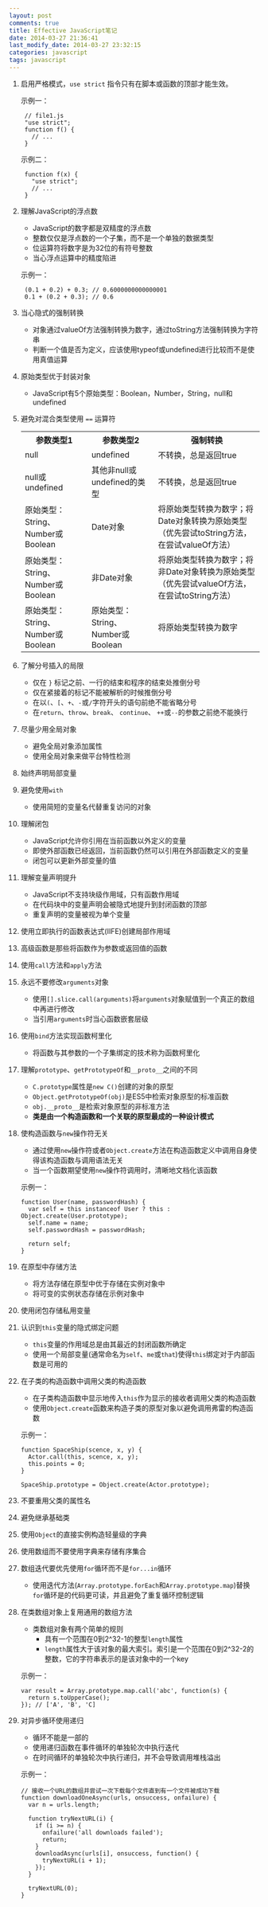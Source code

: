 ```yaml
---
layout: post
comments: true
title: Effective JavaScript笔记
date: 2014-03-27 21:36:41 
last_modify_date: 2014-03-27 23:32:15 
categories: javascript
tags: javascript
---
```


1. 启用严格模式，`use strict` 指令只有在脚本或函数的顶部才能生效。

	示例一：

		// file1.js
		"use strict";
		function f() {
		  // ...
		}

	示例二：

		function f(x) {
		  "use strict";
		  // ...
		}
2. 理解JavaScript的浮点数
	- JavaScript的数字都是双精度的浮点数
	- 整数仅仅是浮点数的一个子集，而不是一个单独的数据类型
	- 位运算符将数字是为32位的有符号整数
	- 当心浮点运算中的精度陷进

	示例一：

		(0.1 + 0.2) + 0.3; // 0.6000000000000001
		0.1 + (0.2 + 0.3); // 0.6
3. 当心隐式的强制转换
	- 对象通过valueOf方法强制转换为数字，通过toString方法强制转换为字符串
	- 判断一个值是否为定义，应该使用typeof或undefined进行比较而不是使用真值运算
4. 原始类型优于封装对象
	- JavaScript有5个原始类型：Boolean，Number，String，null和undefined
5. 避免对混合类型使用 `==` 运算符
	<table class="table table-border">
	  <tr>
		<th>参数类型1</td>
		<th>参数类型2</td>
		<th>强制转换</td>
	  </tr>
	  <tr>
		<td>null</td>
		<td>undefined</td>
		<td>不转换，总是返回true</td>
	  </tr>
	  <tr>
		<td>null或undefined</td>
		<td>其他非null或undefined的类型</td>
		<td>不转换，总是返回true</td>
	  </tr>
	  <tr>
		<td>原始类型：String、Number或Boolean</td>
		<td>Date对象</td>
		<td>将原始类型转换为数字；将Date对象转换为原始类型（优先尝试toString方法，在尝试valueOf方法）</td>
	  </tr>
	  <tr>
		<td>原始类型：String、Number或Boolean</td>
		<td>非Date对象</td>
		<td>将原始类型转换为数字；将非Date对象转换为原始类型（优先尝试valueOf方法，在尝试toString方法）</td>
	  </tr>
	  <tr>
		<td>原始类型：String、Number或Boolean</td>
		<td>原始类型：String、Number或Boolean </td>
		<td>将原始类型转换为数字</td>
	  </tr>
	</table>
6. 了解分号插入的局限
	- 仅在 `}` 标记之前、一行的结束和程序的结束处推倒分号
	- 仅在紧接着的标记不能被解析的时候推倒分号
	- 在以`(`、`[`、`+`、`-`或`/`字符开头的语句前绝不能省略分号
	- 在`return`、`throw`、`break`、 `continue`、 `++`或`--`的参数之前绝不能换行
7. 尽量少用全局对象
	- 避免全局对象添加属性
	- 使用全局对象来做平台特性检测
8. 始终声明局部变量
9. 避免使用`with`
	- 使用简短的变量名代替重复访问的对象
10. 理解闭包
	- JavaScript允许你引用在当前函数以外定义的变量
	- 即使外部函数已经返回，当前函数仍然可以引用在外部函数定义的变量
	- 闭包可以更新外部变量的值
11. 理解变量声明提升
	- JavaScript不支持块级作用域，只有函数作用域
	- 在代码块中的变量声明会被隐式地提升到封闭函数的顶部
	- 重复声明的变量被视为单个变量
12. 使用立即执行的函数表达式(IIFE)创建局部作用域
13. 高级函数是那些将函数作为参数或返回值的函数
14. 使用`call`方法和`apply`方法
15. 永远不要修改`arguments`对象
	- 使用`[].slice.call(arguments)`将`arguments`对象赋值到一个真正的数组中再进行修改
	- 当引用`arguments`时当心函数嵌套层级
16. 使用`bind`方法实现函数柯里化
	- 将函数与其参数的一个子集绑定的技术称为函数柯里化
17. 理解`prototype`、`getPrototypeOf`和`__proto__`之间的不同
	- `C.prototype`属性是`new C()`创建的对象的原型
	- `Object.getPrototypeOf(obj)`是ES5中检索对象原型的标准函数
	- `obj.__proto__`是检索对象原型的非标准方法
	- **类是由一个构造函数和一个关联的原型最成的一种设计模式**
18. 使构造函数与`new`操作符无关
	- 通过使用`new`操作符或者`Object.create`方法在构造函数定义中调用自身使得该构造函数与调用语法无关
	- 当一个函数期望使用`new`操作符调用时，清晰地文档化该函数
	
	示例一：

		function User(name, passwordHash) {
		  var self = this instanceof User ? this : Object.create(User.prototype);
		  self.name = name;
		  self.passwordHash = passwordHash;
		
		  return self;
		}
19. 在原型中存储方法
	- 将方法存储在原型中优于存储在实例对象中
	- 将可变的实例状态存储在示例对象中
20. 使用闭包存储私用变量
21. 认识到`this`变量的隐式绑定问题
	- `this`变量的作用域总是由其最近的封闭函数所确定
	- 使用一个局部变量(通常命名为`self`、`me`或`that`)使得`this`绑定对于内部函数是可用的
22. 在子类的构造函数中调用父类的构造函数
	- 在子类构造函数中显示地传入`this`作为显示的接收者调用父类的构造函数
	- 使用`Object.create`函数来构造子类的原型对象以避免调用弗雷的构造函数
	
	示例一：
	
		function SpaceShip(scence, x, y) {
		  Actor.call(this, scence, x, y);
		  this.points = 0;
		}
	
		SpaceShip.prototype = Object.create(Actor.prototype);
23. 不要重用父类的属性名
24. 避免继承基础类
25. 使用`Object`的直接实例构造轻量级的字典
26. 使用数组而不要使用字典来存储有序集合
27. 数组迭代要优先使用`for`循环而不是`for...in`循环
	- 使用迭代方法(`Array.prototype.forEach`和`Array.prototype.map`)替换`for`循环是的代码更可读，并且避免了重复循环控制逻辑
28. 在类数组对象上复用通用的数组方法
	- 类数组对象有两个简单的规则
		- 具有一个范围在0到2^32-1的整型`length`属性
		- `length`属性大于该对象的最大索引。索引是一个范围在0到2^32-2的整数，它的字符串表示的是该对象中的一个key
		
	示例一：

		var result = Array.prototype.map.call('abc', function(s) {
		  return s.toUpperCase();
		}); // ['A', 'B', 'C]
29. 对异步循环使用递归
	- 循环不能是一部的
	- 使用递归函数在事件循环的单独轮次中执行迭代
	- 在时间循环的单独轮次中执行递归，并不会导致调用堆栈溢出
	 
	示例一：

		// 接收一个URL的数组并尝试一次下载每个文件直到有一个文件被成功下载
		function downloadOneAsync(urls, onsuccess, onfailure) {
		  var n = urls.length;
	
		  function tryNextURL(i) {
			if (i >= n) {
			  onfailure('all downloads failed');
			  return;
			}
			downloadAsync(urls[i], onsuccess, function() {
			  tryNextURL(i + 1);
			});
		  }
	
		  tryNextURL(0);
		}
